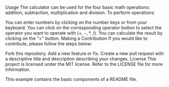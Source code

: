 Usage
The calculator can be used for the four basic math operations: addition, subtraction, multiplication and division. To perform operations:

You can enter numbers by clicking on the number keys or from your keyboard.
You can click on the corresponding operator button to select the operator you want to operate with (+, -, \*, /).
You can calculate the result by clicking on the "=" button.
Making a Contribution
If you would like to contribute, please follow the steps below:

Fork this repository.
Add a new feature or fix.
Create a new pull request with a descriptive title and description describing your changes.
License
This project is licensed under the MIT license. Refer to the LICENSE file for more information.

This example contains the basic components of a README file.
